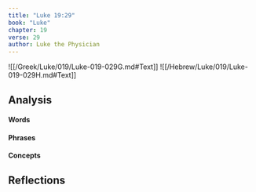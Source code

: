 ```yaml
---
title: "Luke 19:29"
book: "Luke"
chapter: 19
verse: 29
author: Luke the Physician
---
```

![[/Greek/Luke/019/Luke-019-029G.md#Text]]
![[/Hebrew/Luke/019/Luke-019-029H.md#Text]]

## Analysis

#### Words

#### Phrases

#### Concepts

## Reflections
